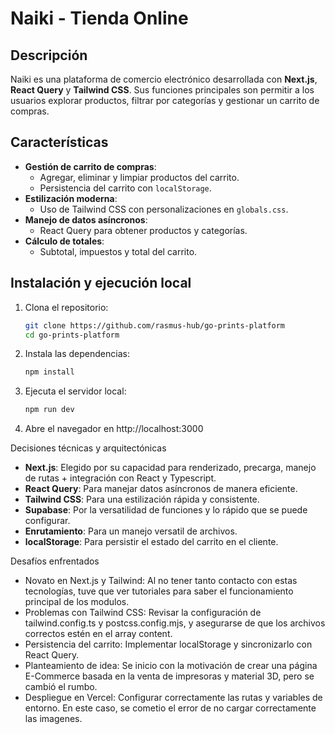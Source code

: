 # Naiki - Tienda Online

## Descripción
Naiki es una plataforma de comercio electrónico desarrollada con **Next.js**, **React Query** y **Tailwind CSS**. Sus funciones principales son permitir a los usuarios explorar productos, filtrar por categorías y gestionar un carrito de compras.

## Características
- **Gestión de carrito de compras**:
  - Agregar, eliminar y limpiar productos del carrito.
  - Persistencia del carrito con `localStorage`.
- **Estilización moderna**:
  - Uso de Tailwind CSS con personalizaciones en `globals.css`.
- **Manejo de datos asíncronos**:
  - React Query para obtener productos y categorías.
- **Cálculo de totales**:
  - Subtotal, impuestos y total del carrito.

## Instalación y ejecución local
1. Clona el repositorio:
   ```bash
   git clone https://github.com/rasmus-hub/go-prints-platform
   cd go-prints-platform

2. Instala las dependencias:
   ```bash
   npm install

3. Ejecuta el servidor local:
   ```bash
   npm run dev

4. Abre el navegador en http://localhost:3000

Decisiones técnicas y arquitectónicas
- **Next.js**: Elegido por su capacidad para renderizado, precarga, manejo de rutas + integración con React y Typescript.
- **React Query**: Para manejar datos asíncronos de manera eficiente.
- **Tailwind CSS**: Para una estilización rápida y consistente.
- **Supabase**: Por la versatilidad de funciones y lo rápido que se puede configurar.
- **Enrutamiento**: Para un manejo versatil de archivos.
- **localStorage**: Para persistir el estado del carrito en el cliente.

Desafíos enfrentados
- Novato en Next.js y Tailwind:
  Al no tener tanto contacto con estas tecnologías, tuve que ver tutoriales para saber el funcionamiento principal de los modulos.
- Problemas con Tailwind CSS:
  Revisar la configuración de tailwind.config.ts y postcss.config.mjs, y asegurarse de que los archivos correctos estén en el array content.
- Persistencia del carrito:
  Implementar localStorage y sincronizarlo con React Query.
- Planteamiento de idea:
  Se inicio con la motivación de crear una página E-Commerce basada en la venta de impresoras y material 3D, pero se cambió el rumbo.
- Despliegue en Vercel:
  Configurar correctamente las rutas y variables de entorno. En este caso, se cometio el error de no cargar correctamente las imagenes.
